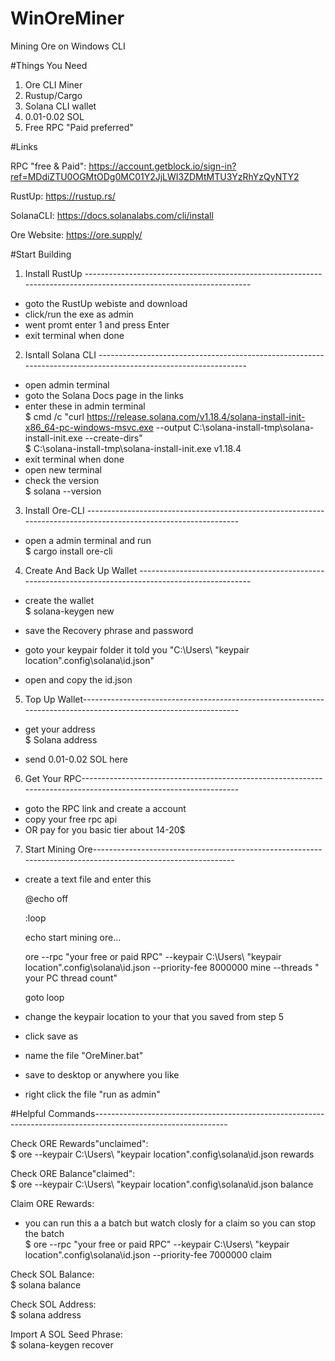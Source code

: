 # WinOreMiner
Mining Ore on Windows CLI


#Things You Need
1. Ore CLI Miner
2. Rustup/Cargo
3. Solana CLI wallet
4. 0.01-0.02 SOL
5. Free RPC "Paid preferred" 


#Links

RPC "free & Paid": https://account.getblock.io/sign-in?ref=MDdiZTU0OGMtODg0MC01Y2JjLWI3ZDMtMTU3YzRhYzQyNTY2

RustUp: https://rustup.rs/

SolanaCLI: https://docs.solanalabs.com/cli/install

Ore Website: https://ore.supply/


#Start Building

1. Install RustUp -------------------------------------------------------------------------------------------------------------------

- goto the RustUp webiste and download
- click/run the exe as admin
- went promt enter 1 and press Enter
- exit terminal when done


2. Isntall Solana CLI ---------------------------------------------------------------------------------------------------------------
 
- open admin terminal
- goto the Solana Docs page in the links
- enter these in admin terminal  
$ cmd /c "curl https://release.solana.com/v1.18.4/solana-install-init-x86_64-pc-windows-msvc.exe --output C:\solana-install-tmp\solana-install-init.exe --create-dirs"  
$ C:\solana-install-tmp\solana-install-init.exe v1.18.4 
- exit terminal when done
- open new terminal
- check the version  
$ solana --version


3. Install Ore-CLI ----------------------------------------------------------------------------------------------------------------

- open a admin terminal and run  
$ cargo install ore-cli


4. Create And Back Up Wallet ------------------------------------------------------------------------------------------------------

- create the wallet  
$ solana-keygen new

- save the Recovery phrase and password
- goto your keypair folder it told you "C:\Users\ "keypair location"\.config\solana\id.json"
- open and copy the id.json


5. Top Up Wallet-----------------------------------------------------------------------------------------------------------------

- get your address  
$ Solana address

- send 0.01-0.02 SOL here


6. Get Your RPC-----------------------------------------------------------------------------------------------------------------

- goto the RPC link and create a account
- copy your free rpc api 
- OR pay for you basic tier about 14-20$ 


7. Start Mining Ore-------------------------------------------------------------------------------------------------------------

- create a text file and enter this

  @echo off
  
  :loop
  
  echo start mining ore...
  
  ore --rpc "your free or paid RPC" --keypair C:\Users\ "keypair location"\.config\solana\id.json --priority-fee 8000000 mine --threads " your PC thread count"
  
  goto loop

- change the keypair location to your that you saved from step 5
- click save as
- name the file "OreMiner.bat"
- save to desktop or anywhere you like
- right click the file "run as admin"


#Helpful Commands---------------------------------------------------------------------------------------------------------------

Check ORE Rewards"unclaimed":  
$ ore --keypair C:\Users\ "keypair location"\.config\solana\id.json rewards

Check ORE Balance"claimed":  
$ ore --keypair C:\Users\ "keypair location"\.config\solana\id.json balance

Claim ORE Rewards:  
- you can run this a a batch but watch closly for a claim so you can stop the batch  
$ ore --rpc "your free or paid RPC" --keypair C:\Users\ "keypair location"\.config\solana\id.json --priority-fee 7000000 claim

Check SOL Balance:   
$ solana balance

Check SOL Address:  
$ solana address

Import A SOL Seed Phrase:  
$ solana-keygen recover
